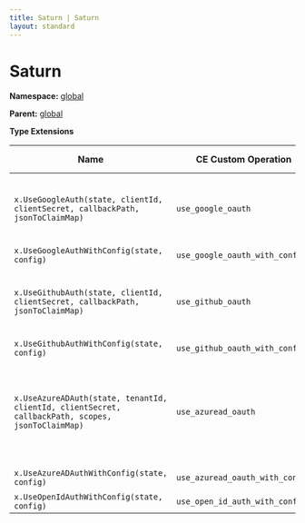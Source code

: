 ```yaml
---
title: Saturn | Saturn
layout: standard
---
```


# Saturn

**Namespace:** [global](./global.html)

**Parent:** [global](./global.html)

**Type Extensions**

| Name                                                                                              | CE Custom Operation             | Description                                                                                                                                                                                                                                                                                                                                                                                                                                                                                                                                                                                                                                      | Implementation Link                                                                                                 |
|---------------------------------------------------------------------------------------------------|---------------------------------|--------------------------------------------------------------------------------------------------------------------------------------------------------------------------------------------------------------------------------------------------------------------------------------------------------------------------------------------------------------------------------------------------------------------------------------------------------------------------------------------------------------------------------------------------------------------------------------------------------------------------------------------------|---------------------------------------------------------------------------------------------------------------------|
| `x.UseGoogleAuth(state, clientId, clientSecret, callbackPath, jsonToClaimMap)`                    | `use_google_oauth`              | Enables default Google OAuth authentication. jsonToClaimMap should contain sequance of tuples where first element is a name of the of the key in JSON object and second element is a name of the claim. For example: ["id", ClaimTypes.NameIdentifier; "displayName", ClaimTypes.Name] where id and displayName are names of fields in the Google JSON response ([link](https://developers.google.com/+/web/api/rest/latest/people#resource)).                                                                                                                                                                                                   | [link](https://github.com/SaturnFramework/Saturn/tree/master/src/Saturn.Extensions.Authorization/OAuth.fs#L23-23)   |
| `x.UseGoogleAuthWithConfig(state, config)`                                                        | `use_google_oauth_with_config`  | Enables Google OAuth authentication with custom configuration.                                                                                                                                                                                                                                                                                                                                                                                                                                                                                                                                                                                   | [link](https://github.com/SaturnFramework/Saturn/tree/master/src/Saturn.Extensions.Authorization/OAuth.fs#L54-54)   |
| `x.UseGithubAuth(state, clientId, clientSecret, callbackPath, jsonToClaimMap)`                    | `use_github_oauth`              | Enables default GitHub OAuth authentication. jsonToClaimMap should contain sequance of tuples where first element is a name of the of the key in JSON object and second element is a name of the claim. For example: ["login", "githubUsername"; "name", "fullName"] where login and name are names of fields in GitHub JSON response ([link](https://developer.github.com/v3/users/#get-the-authenticated-user)).                                                                                                                                                                                                                               | [link](https://github.com/SaturnFramework/Saturn/tree/master/src/Saturn.Extensions.Authorization/OAuth.fs#L77-77)   |
| `x.UseGithubAuthWithConfig(state, config)`                                                        | `use_github_oauth_with_config`  | Enables GitHub OAuth authentication with custom configuration.                                                                                                                                                                                                                                                                                                                                                                                                                                                                                                                                                                                   | [link](https://github.com/SaturnFramework/Saturn/tree/master/src/Saturn.Extensions.Authorization/OAuth.fs#L110-110) |
| `x.UseAzureADAuth(state, tenantId, clientId, clientSecret, callbackPath, scopes, jsonToClaimMap)` | `use_azuread_oauth`             | Enables default Azure AD OAuth authentication. scopes must be at least on of the scopes defined in [link](https://docs.microsoft.com/en-us/graph/permissions-reference), for instance "User.Read". jsonToClaimMap should contain sequance of tuples where first element is a name of the of the key in JSON object and second element is a name of the claim. For example: ["name", "http://schemas.xmlsoap.org/ws/2005/05/identity/claims/name" ] where name is the names of a field in Azure AD's JSON response (see [link](https://docs.microsoft.com/en-us/azure/active-directory/develop/id-tokens) or inspect tokens with https://jwt.ms). | [link](https://github.com/SaturnFramework/Saturn/tree/master/src/Saturn.Extensions.Authorization/OAuth.fs#L134-134) |
| `x.UseAzureADAuthWithConfig(state, config)`                                                       | `use_azuread_oauth_with_config` | Enables AzureAD OAuth authentication with custom configuration.                                                                                                                                                                                                                                                                                                                                                                                                                                                                                                                                                                                  | [link](https://github.com/SaturnFramework/Saturn/tree/master/src/Saturn.Extensions.Authorization/OAuth.fs#L168-168) |
| `x.UseOpenIdAuthWithConfig(state, config)`                                                        | `use_open_id_auth_with_config`  | Enables OpenId authentication with custom configuration.                                                                                                                                                                                                                                                                                                                                                                                                                                                                                                                                                                                         | [link](https://github.com/SaturnFramework/Saturn/tree/master/src/Saturn.Extensions.Authorization/OAuth.fs#L189-189) |
